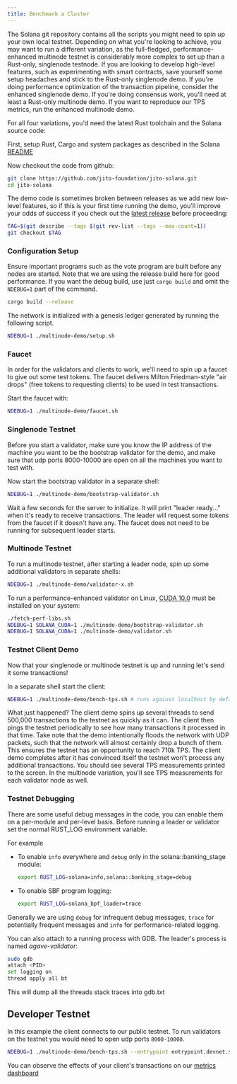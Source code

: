 ```yaml
---
title: Benchmark a Cluster
---
```


The Solana git repository contains all the scripts you might need to spin up your own local testnet. Depending on what
you're looking to achieve, you may want to run a different variation, as the full-fledged, performance-enhanced
multinode testnet is considerably more complex to set up than a Rust-only, singlenode testnode. If you are looking to
develop high-level features, such as experimenting with smart contracts, save yourself some setup headaches and stick to
the Rust-only singlenode demo. If you're doing performance optimization of the transaction pipeline, consider the
enhanced singlenode demo. If you're doing consensus work, you'll need at least a Rust-only multinode demo. If you want
to reproduce our TPS metrics, run the enhanced multinode demo.

For all four variations, you'd need the latest Rust toolchain and the Solana source code:

First, setup Rust, Cargo and system packages as described in the
Solana [README](https://github.com/jito-foundation/jito-solana#1-install-rustc-cargo-and-rustfmt)

Now checkout the code from github:

```bash
git clone https://github.com/jito-foundation/jito-solana.git
cd jito-solana
```

The demo code is sometimes broken between releases as we add new low-level features, so if this is your first time
running the demo, you'll improve your odds of success if you check out
the [latest release](https://github.com/solana-labs/solana/releases) before proceeding:

```bash
TAG=$(git describe --tags $(git rev-list --tags --max-count=1))
git checkout $TAG
```

### Configuration Setup

Ensure important programs such as the vote program are built before any nodes are started. Note that we are using the
release build here for good performance.
If you want the debug build, use just `cargo build` and omit the `NDEBUG=1` part of the command.

```bash
cargo build --release
```

The network is initialized with a genesis ledger generated by running the following script.

```bash
NDEBUG=1 ./multinode-demo/setup.sh
```

### Faucet

In order for the validators and clients to work, we'll need to spin up a faucet to give out some test tokens. The faucet
delivers Milton Friedman-style "air drops" \(free tokens to requesting clients\) to be used in test transactions.

Start the faucet with:

```bash
NDEBUG=1 ./multinode-demo/faucet.sh
```

### Singlenode Testnet

Before you start a validator, make sure you know the IP address of the machine you want to be the bootstrap validator
for the demo, and make sure that udp ports 8000-10000 are open on all the machines you want to test with.

Now start the bootstrap validator in a separate shell:

```bash
NDEBUG=1 ./multinode-demo/bootstrap-validator.sh
```

Wait a few seconds for the server to initialize. It will print "leader ready..." when it's ready to receive
transactions. The leader will request some tokens from the faucet if it doesn't have any. The faucet does not need to be
running for subsequent leader starts.

### Multinode Testnet

To run a multinode testnet, after starting a leader node, spin up some additional validators in separate shells:

```bash
NDEBUG=1 ./multinode-demo/validator-x.sh
```

To run a performance-enhanced validator on Linux, [CUDA 10.0](https://developer.nvidia.com/cuda-downloads) must be
installed on your system:

```bash
./fetch-perf-libs.sh
NDEBUG=1 SOLANA_CUDA=1 ./multinode-demo/bootstrap-validator.sh
NDEBUG=1 SOLANA_CUDA=1 ./multinode-demo/validator.sh
```

### Testnet Client Demo

Now that your singlenode or multinode testnet is up and running let's send it some transactions!

In a separate shell start the client:

```bash
NDEBUG=1 ./multinode-demo/bench-tps.sh # runs against localhost by default
```

What just happened? The client demo spins up several threads to send 500,000 transactions to the testnet as quickly as
it can. The client then pings the testnet periodically to see how many transactions it processed in that time. Take note
that the demo intentionally floods the network with UDP packets, such that the network will almost certainly drop a
bunch of them. This ensures the testnet has an opportunity to reach 710k TPS. The client demo completes after it has
convinced itself the testnet won't process any additional transactions. You should see several TPS measurements printed
to the screen. In the multinode variation, you'll see TPS measurements for each validator node as well.

### Testnet Debugging

There are some useful debug messages in the code, you can enable them on a per-module and per-level basis. Before
running a leader or validator set the normal RUST_LOG environment variable.

For example

- To enable `info` everywhere and `debug` only in the solana::banking_stage module:

  ```bash
  export RUST_LOG=solana=info,solana::banking_stage=debug
  ```

- To enable SBF program logging:

  ```bash
  export RUST_LOG=solana_bpf_loader=trace
  ```

Generally we are using `debug` for infrequent debug messages, `trace` for potentially frequent messages and `info` for
performance-related logging.

You can also attach to a running process with GDB. The leader's process is named _agave-validator_:

```bash
sudo gdb
attach <PID>
set logging on
thread apply all bt
```

This will dump all the threads stack traces into gdb.txt

## Developer Testnet

In this example the client connects to our public testnet. To run validators on the testnet you would need to open udp
ports `8000-10000`.

```bash
NDEBUG=1 ./multinode-demo/bench-tps.sh --entrypoint entrypoint.devnet.solana.com:8001 --faucet api.devnet.solana.com:9900 --duration 60 --tx_count 50
```

You can observe the effects of your client's transactions on
our [metrics dashboard](https://metrics.solana.com:3000/d/monitor/cluster-telemetry?var-testnet=devnet)
